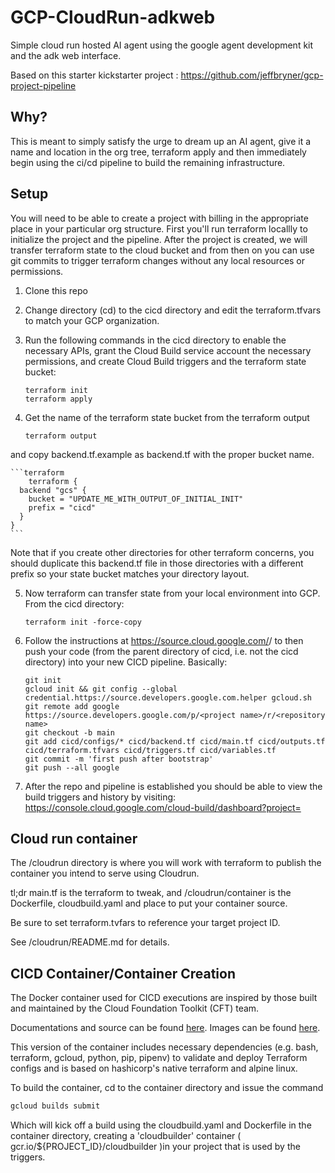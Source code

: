 # GCP-CloudRun-adkweb

Simple cloud run hosted AI agent using the google agent development kit and the adk web interface.

Based on this starter kickstarter project : https://github.com/jeffbryner/gcp-project-pipeline

## Why?

This is meant to simply satisfy the urge to dream up an AI agent, give it a name and location in the org tree, terraform apply and then immediately begin using the ci/cd pipeline to build the remaining infrastructure.

## Setup
You will need to be able to create a project with billing in the appropriate place in your particular org structure. First you'll run terraform locallly to initialize the project and the pipeline. After the project is created, we will transfer terraform state to the cloud bucket and from then on you can use git commits to trigger terraform changes without any local resources or permissions.

1. Clone this repo

2. Change directory (cd) to the cicd directory and edit the terraform.tfvars to match your GCP organization.

3. Run the following commands in the cicd directory to enable the necessary APIs,
   grant the Cloud Build service account the necessary permissions, and create
   Cloud Build triggers and the terraform state bucket:

    ```shell
    terraform init
    terraform apply
    ```
4. Get the name of the terraform state bucket from the terraform output

    ```shell
    terraform output
    ```
  and copy backend.tf.example as backend.tf with the proper bucket name.

    ```terraform
        terraform {
      backend "gcs" {
        bucket = "UPDATE_ME_WITH_OUTPUT_OF_INITIAL_INIT"
        prefix = "cicd"
      }
    }
    ```

  Note that if you create other directories for other terraform concerns, you should duplicate this backend.tf file in those directories with a different prefix so your state bucket matches your directory layout.

5. Now terraform can transfer state from your local environment into GCP. From the cicd directory:
    ```shell
    terraform init -force-copy
    ```

6. Follow the instructions at https://source.cloud.google.com/<project name>/<repository name> to then push your code (from the parent directory of cicd, i.e. not the cicd directory) into your new CICD pipeline. Basically:

    ```shell
    git init
    gcloud init && git config --global credential.https://source.developers.google.com.helper gcloud.sh
    git remote add google  https://source.developers.google.com/p/<project name>/r/<repository name>
    git checkout -b main
    git add cicd/configs/* cicd/backend.tf cicd/main.tf cicd/outputs.tf cicd/terraform.tfvars cicd/triggers.tf cicd/variables.tf
    git commit -m 'first push after bootstrap'
    git push --all google

7. After the repo and pipeline is established you should be able to view the build triggers and history by visiting:
https://console.cloud.google.com/cloud-build/dashboard?project=<project id here>


## Cloud run container ##
The /cloudrun directory is where you will work with terraform to publish the container you intend to serve using Cloudrun.

tl;dr 
main.tf is the terraform to tweak, and /cloudrun/container is the Dockerfile, cloudbuild.yaml and place to put your container source.

Be sure to set terraform.tvfars to reference your target project ID.

See /cloudrun/README.md for details.


## CICD Container/Container Creation

The Docker container used for CICD executions are inspired by those built and maintained by the
Cloud Foundation Toolkit (CFT) team.


Documentations and source can be found [here](https://github.com/GoogleCloudPlatform/cloud-foundation-toolkit/tree/master/infra/build/developer-tools-light). Images can be found [here](https://console.cloud.google.com/gcr/images/cloud-foundation-cicd/GLOBAL/cft/developer-tools-light).

This version of the container includes necessary dependencies (e.g. bash, terraform, gcloud, python, pip, pipenv) to validate and deploy Terraform configs and is based on hashicorp's native terraform and alpine linux.

To build the container, cd to the container directory and issue the command

```bash
gcloud builds submit
```
Which will kick off a build using the cloudbuild.yaml and Dockerfile in the container directory, creating a 'cloudbuilder' container ( gcr.io/${PROJECT_ID}/cloudbuilder )in your project that is used by the triggers.



